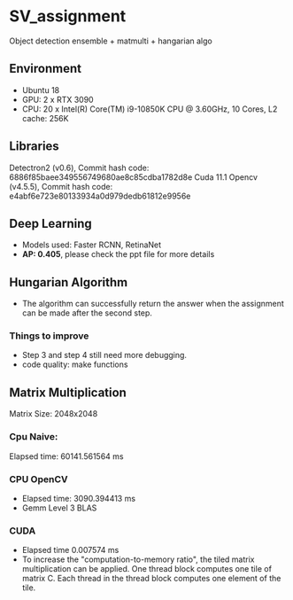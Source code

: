 # SV_assignment
Object detection ensemble + matmulti + hangarian algo

## Environment
- Ubuntu 18
- GPU: 2 x RTX 3090
- CPU: 20 x Intel(R) Core(TM) i9-10850K CPU @ 3.60GHz, 10 Cores, L2 cache: 256K

## Libraries

Detectron2 (v0.6), Commit hash code: 6886f85baee349556749680ae8c85cdba1782d8e
Cuda 11.1
Opencv (v4.5.5), Commit hash code: e4abf6e723e80133934a0d979dedb61812e9956e

## Deep Learning
- Models used: Faster RCNN, RetinaNet
- **AP: 0.405**, please check the ppt file for more details

## Hungarian Algorithm
- The algorithm can successfully return the answer when the assignment can be made after the second step.
### Things to improve
- Step 3 and step 4 still need more debugging.
- code quality: make functions

## Matrix Multiplication
Matrix Size: 2048x2048
### Cpu Naive: 
Elapsed time: 60141.561564 ms
### CPU OpenCV
- Elapsed time: 3090.394413 ms
- Gemm Level 3 BLAS
### CUDA
- Elapsed time 0.007574 ms
- To increase the "computation-to-memory ratio", the tiled matrix multiplication can be applied. One thread block computes one tile of matrix C. Each thread in the thread block computes one element of the tile.
